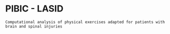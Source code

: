 # PIBIC - LASID
	Computational analysis of physical exercises adapted for patients with brain and spinal injuries

